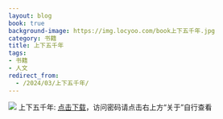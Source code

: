 ```yaml
---
layout: blog
book: true
background-image: https://img.locyoo.com/book上下五千年.jpg
category: 书籍
title: 上下五千年
tags:
- 书籍
- 人文
redirect_from:
  - /2024/03/上下五千年/
---
```

![](https://img.locyoo.com/book上下五千年.jpg)
上下五千年: <a name = "ref1" href="https://url18.ctfile.com/f/50983618-1418308007-d2e2cd?p=3619">点击下载</a>，访问密码请点击右上方“关于”自行查看